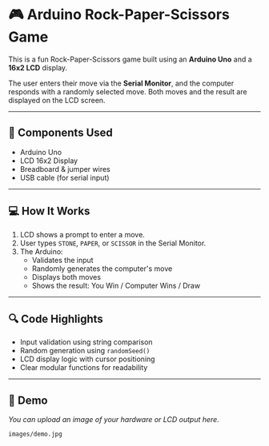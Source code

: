 # 🎮 Arduino Rock-Paper-Scissors Game

This is a fun Rock-Paper-Scissors game built using an **Arduino Uno** and a **16x2 LCD** display.

The user enters their move via the **Serial Monitor**, and the computer responds with a randomly selected move. Both moves and the result are displayed on the LCD screen.

---

## 🧰 Components Used

- Arduino Uno
- LCD 16x2 Display
- Breadboard & jumper wires
- USB cable (for serial input)

---

## 💻 How It Works

1. LCD shows a prompt to enter a move.
2. User types `STONE`, `PAPER`, or `SCISSOR` in the Serial Monitor.
3. The Arduino:
   - Validates the input
   - Randomly generates the computer's move
   - Displays both moves
   - Shows the result: You Win / Computer Wins / Draw

---

## 🔍 Code Highlights

- Input validation using string comparison
- Random generation using `randomSeed()`
- LCD display logic with cursor positioning
- Clear modular functions for readability

---

## 📸 Demo

*You can upload an image of your hardware or LCD output here.*

```bash
images/demo.jpg
